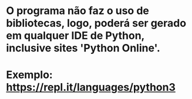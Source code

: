 # O programa não faz o uso de bibliotecas, logo, poderá ser gerado em qualquer IDE de Python, inclusive sites 'Python Online'.
# Exemplo: https://repl.it/languages/python3 
